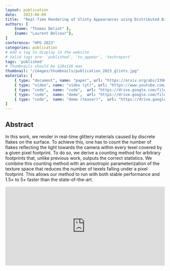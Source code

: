 ```yaml
---
layout: publication
date:   2023-06-09
title:  "Real-Time Rendering of Glinty Appearances using Distributed Binomial Laws on Anisotropic Grids"
authors: [
    {name: "Thomas Deliot" },
    {name: "Laurent Belcour"},
]
conference: "HPG 2023"
categories: publication
# Add a tag to display in the website
# Valid tags are: 'published', 'to_appear', 'techreport'
tags: 'published'
# Thumbnails should be 128x128 max
thumbnail: "/images/thumbnails/publication_2023_glints.jpg"
materials: [
    { type: "document", name: "paper", url: "https://arxiv.org/abs/2306.05051" },
    { type: "video", name: "video (yt)", url: "https://www.youtube.com/watch?v=hsBacmXO08I" },
    { type: "code",  name: "code",  url: "https://drive.google.com/file/d/1YQDxlkZFEwV6ZeaXCUYMhB4P-3ODS32e/view?usp=drive_link"},
    { type: "code",  name: "demo",  url: "https://drive.google.com/file/d/1QonFDpE8FNaX7wk_CPniq4JPR0r4syON/view?usp=drive_link"},
    { type: "code",  name: "demo (teaser)",  url: "https://drive.google.com/file/d/1lfxNI7o7mqbJLDQnc3LBVPIjnIBU92PD/view?usp=drive_link"},
]
---
```



## Abstract

In this work, we render in real-time glittery materials caused by  discrete flakes on the surface. To achieve this, one has to count the  number of flakes reflecting the light towards the camera within every  texel covered by a given pixel footprint. To do so, we derive a counting  method for arbitrary footprints that, unlike previous work, outputs the  correct statistics. We combine this counting method with an anisotropic  parameterization of the texture space that reduces the number of texels  falling under a pixel footprint. This allows our method to run with  both stable performance and 1.5× to 5× faster than the state-of-the-art.

<center style="width:100%;">
    <embed
        src="https://www.youtube.com/embed/hsBacmXO08I"
        type="video/mp4"
        allow="autoplay; encrypted-media; picture-in-picture"
        allowfullscreen
        style="width:100%; height:calc(26cqw); overflow:auto; resize:horizontal;"
    >
</center>
<br />